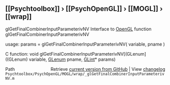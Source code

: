 ## [[Psychtoolbox]] &#8250; [[PsychOpenGL]] &#8250; [[MOGL]] &#8250; [[wrap]]

glGetFinalCombinerInputParameterivNV  Interface to [OpenGL](OpenGL) function glGetFinalCombinerInputParameterivNV  
  
usage:  params = glGetFinalCombinerInputParameterivNV( variable, pname )  
  
C function:  void glGetFinalCombinerInputParameterivNV[(GLenum]((GLenum) variable, [GLenum](GLenum) pname, [GLint](GLint)\* params)  




<div class="code_header" style="text-align:right;">
  <span style="float:left;">Path&nbsp;&nbsp;</span> <span class="counter">Retrieve <a href=
  "https://raw.github.com/Psychtoolbox-3/Psychtoolbox-3/beta/Psychtoolbox/PsychOpenGL/MOGL/wrap/_glGetFinalCombinerInputParameterivNV.m">current version from GitHub</a> | View <a href=
  "https://github.com/Psychtoolbox-3/Psychtoolbox-3/commits/beta/Psychtoolbox/PsychOpenGL/MOGL/wrap/_glGetFinalCombinerInputParameterivNV.m">changelog</a></span>
</div>
<div class="code">
  <code>Psychtoolbox/PsychOpenGL/MOGL/wrap/_glGetFinalCombinerInputParameterivNV.m</code>
</div>

